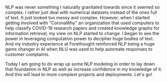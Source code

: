 NLP was never something I naturally gravitated towards since it seemed so complex. I rather just deal with numerical datasets
instead of the ones full of text. It just looked too messy and complex. However, when I started getting involved with "CoronaWhy" 
an organization that used computers to help classify COVID-19 research papers and created knowledge graphs for information retrieval, 
my view on NLP started to change. I began to see the power in leveraging computation power to decipher huge bodies of text.
And my industry experience at Forethought reinforced NLP being a huge game changer in AI when NLU was used to help automate responses 
to customer complaints. 

Today I am going to do wrap up some NLP modeling in order to lay down that foundation in NLP as well as increase confidence in my
knowledge of it. And this will lead to more complext projects and deployments. Let's go!
